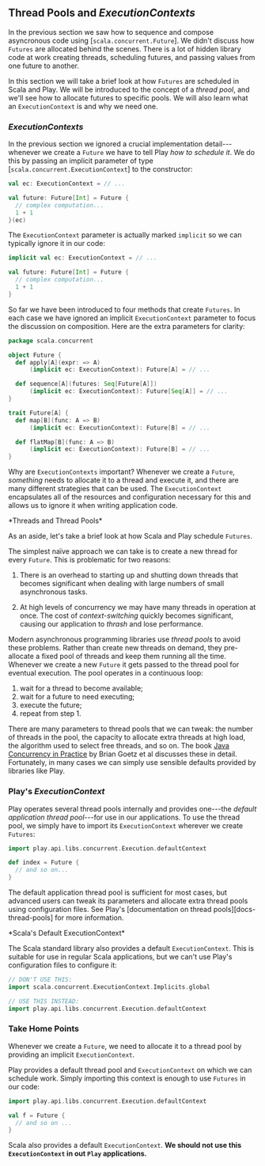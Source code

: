 ## Thread Pools and *ExecutionContexts*

In the previous section we saw how to sequence and compose asyncronous code using [`scala.concurrent.Future`]. We didn't discuss how `Futures` are allocated behind the scenes. There is a lot of hidden library code at work creating threads, scheduling futures, and passing values from one future to another.

In this section we will take a brief look at how `Futures` are scheduled in Scala and Play. We will be introduced to the concept of a *thread pool*, and we'll see how to allocate futures to specific pools. We will also learn what an `ExecutionContext` is and why we need one.

### *ExecutionContexts*

In the previous section we ignored a crucial implementation detail---whenever we create a `Future` we have to tell Play *how to schedule it*. We do this by passing an implicit parameter of type [`scala.concurrent.ExecutionContext`] to the constructor:

~~~ scala
val ec: ExecutionContext = // ...

val future: Future[Int] = Future {
  // complex computation...
  1 + 1
}(ec)
~~~

The `ExecutionContext` parameter is actually marked `implicit` so we can typically ignore it in our code:

~~~ scala
implicit val ec: ExecutionContext = // ...

val future: Future[Int] = Future {
  // complex computation...
  1 + 1
}
~~~

So far we have been introduced to four methods that create `Futures`. In each case we have ignored an implicit `ExecutionContext` parameter to focus the discussion on composition. Here are the extra parameters for clarity:

~~~ scala
package scala.concurrent

object Future {
  def apply[A](expr: => A)
      (implicit ec: ExecutionContext): Future[A] = // ...

  def sequence[A](futures: Seq[Future[A]])
      (implicit ec: ExecutionContext): Future[Seq[A]] = // ...
}

trait Future[A] {
  def map[B](func: A => B)
      (implicit ec: ExecutionContext): Future[B] = // ...

  def flatMap[B](func: A => B)
      (implicit ec: ExecutionContext): Future[B] = // ...
}
~~~

Why are `ExecutionContexts` important? Whenever we create a `Future`, *something* needs to allocate it to a thread and execute it, and there are many different strategies that can be used. The `ExecutionContext` encapsulates all of the resources and configuration necessary for this and allows us to ignore it when writing application code.

<div class="callout callout-info">
*Threads and Thread Pools*

As an aside, let's take a brief look at how Scala and Play schedule `Futures`.

The simplest naïve approach we can take is to create a new thread for every `Future`. This is problematic for two reasons:

 1. There is an overhead to starting up and shutting down threads that becomes significant when dealing with large numbers of small asynchronous tasks.

 2. At high levels of concurrency we may have many threads in operation at once. The cost of *context-switching* quickly becomes significant, causing our application to *thrash* and lose performance.

Modern asynchronous programming libraries use *thread pools* to avoid these problems. Rather than create new threads on demand, they pre-allocate a fixed pool of threads and keep them running all the time. Whenever we create a new `Future` it gets passed to the thread pool for eventual execution. The pool operates in a continuous loop:

 1. wait for a thread to become available;
 2. wait for a future to need executing;
 3. execute the future;
 4. repeat from step 1.

There are many parameters to thread pools that we can tweak: the number of threads in the pool, the capacity to allocate extra threads at high load, the algorithm used to select free threads, and so on. The book [Java Concurrency in Practice](link-jcip) by Brian Goetz et al discusses these in detail. Fortunately, in many cases we can simply use sensible defaults provided by libraries like Play.
</div>

### Play's *ExecutionContext*

Play operates several thread pools internally and provides one---the *default application thread pool*---for use in our applications. To use the thread pool, we simply have to import its `ExecutionContext` wherever we create `Futures`:

~~~ scala
import play.api.libs.concurrent.Execution.defaultContext

def index = Future {
  // and so on...
}
~~~

The default application thread pool is sufficient for most cases, but advanced users can tweak its parameters and allocate extra thread pools using configuration files. See Play's [documentation on thread pools][docs-thread-pools] for more information.

<div class="callout callout-danger">
*Scala's Default ExecutionContext*

The Scala standard library also provides a default `ExecutionContext`. This is suitable for use in regular Scala applications, but we can't use Play's configuration files to configure it:

~~~ scala
// DON'T USE THIS:
import scala.concurrent.ExecutionContext.Implicits.global

// USE THIS INSTEAD:
import play.api.libs.concurrent.Execution.defaultContext
~~~
</div>

### Take Home Points

Whenever we create a `Future`, we need to allocate it to a thread pool by providing an implicit `ExecutionContext`.

Play provides a default thread pool and `ExecutionContext` on which we can schedule work. Simply importing this context is enough to use `Futures` in our code:

~~~ scala
import play.api.libs.concurrent.Execution.defaultContext

val f = Future {
  // and so on ...
}
~~~

Scala also provides a default `ExecutionContext`. **We should not use this `ExecutionContext` in out `Play` applications.**
